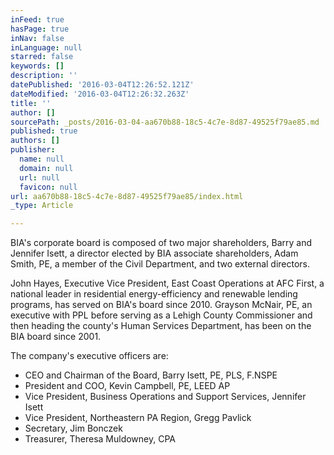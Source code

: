```yaml
---
inFeed: true
hasPage: true
inNav: false
inLanguage: null
starred: false
keywords: []
description: ''
datePublished: '2016-03-04T12:26:52.121Z'
dateModified: '2016-03-04T12:26:32.263Z'
title: ''
author: []
sourcePath: _posts/2016-03-04-aa670b88-18c5-4c7e-8d87-49525f79ae85.md
published: true
authors: []
publisher:
  name: null
  domain: null
  url: null
  favicon: null
url: aa670b88-18c5-4c7e-8d87-49525f79ae85/index.html
_type: Article

---
```

BIA's corporate board is composed of two major shareholders, Barry and Jennifer Isett, a director elected by BIA associate shareholders, Adam Smith, PE, a member of the Civil Department, and two external directors. 

John Hayes, Executive Vice President, East Coast Operations at AFC First, a national leader in residential energy-efficiency and renewable lending programs, has served on BIA's board since 2010\. Grayson McNair, PE, an executive with PPL before serving as a Lehigh County Commissioner and then heading the county's Human Services Department, has been on the BIA board since 2001\. 

The company's executive officers are: 

* CEO and Chairman of the Board, Barry Isett, PE, PLS, F.NSPE
* President and COO, Kevin Campbell, PE, LEED AP
* Vice President, Business Operations and Support Services, Jennifer Isett
* Vice President, Northeastern PA Region, Gregg Pavlick
* Secretary, Jim Bonczek
* Treasurer, Theresa Muldowney, CPA